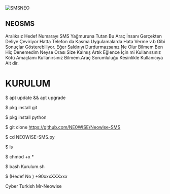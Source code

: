 ![SMSNEO](https://user-images.githubusercontent.com/58039450/87252349-ef6a5980-c47a-11ea-9421-f354512a2d9c.png)


## NEOSMS
Aralıksız Hedef Numarayı SMS Yağmuruna Tutan Bu Araç İnsanı Gerçekten Deliye Çeviriyor Hatta Telefon da Kasma Uygulamalarda Hata Verme v.b Gibi Sonuçlar Gösterebiliyor. Eğer Saldırıyı Durdurmazsanız Ne Olur Bilmem Ben Hiç Denemedim Neyse Orası Size Kalmış Artık Eğlence İçin mi Kullanırsınız Kötü Amaçlamı Kullanırsınız Bilmem.Araç Sorumluluğu Kesinlikle Kullanıcıya Ait dir. 

# KURULUM
$ apt update && apt upgrade 

$ pkg install git 

$ pkg install python 

$ git clone https://github.com/NE0WISE/Neowise-SMS

$ cd NEOWISE-SMS.py

$ ls 

$ chmod +x * 

$ bash Kurulum.sh 

$ (Hedef No ) +90xxxXXXxxx


Cyber Turkish Mr-Neowise 
